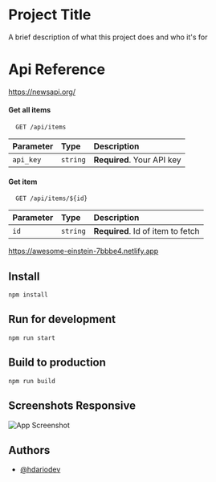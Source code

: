 # Project Title

A brief description of what this project does and who it's for

# Api Reference

https://newsapi.org/

#### Get all items

```http
  GET /api/items
```

| Parameter | Type     | Description                |
| :-------- | :------- | :------------------------- |
| `api_key` | `string` | **Required**. Your API key |

#### Get item

```http
  GET /api/items/${id}
```

| Parameter | Type     | Description                       |
| :-------- | :------- | :-------------------------------- |
| `id`      | `string` | **Required**. Id of item to fetch |

https://awesome-einstein-7bbbe4.netlify.app

## Install

```
npm install
```

## Run for development

```
npm run start
```

## Build to production

```
npm run build
```

## Screenshots Responsive

![App Screenshot](https://github.com/hdarioDev/assets/blob/main/Noticias.png?raw=true)

## Authors

- [@hdariodev](https://www.github.com/hdariodev)

